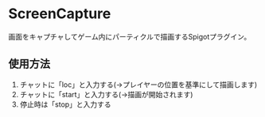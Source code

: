 # ScreenCapture
画面をキャプチャしてゲーム内にパーティクルで描画するSpigotプラグイン。

## 使用方法
1. チャットに「loc」と入力する(→プレイヤーの位置を基準にして描画します)
2. チャットに「start」と入力する(→描画が開始されます)
3. 停止時は「stop」と入力する
